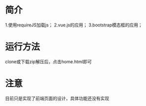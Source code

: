 # 简介

1.使用requireJS加载js；
2.vue.js的应用；
3.bootstrap模态框的应用；

# 运行方法
clone或下载zip解压后，点击home.html即可

# 注意
目前只是实现了前端页面的设计，具体功能还没有实现
